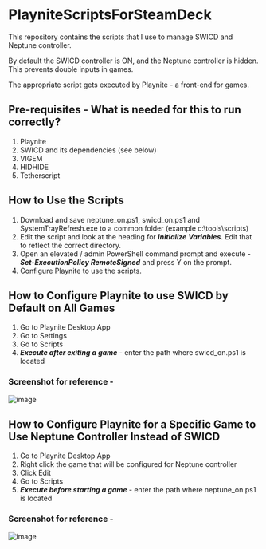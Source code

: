# PlayniteScriptsForSteamDeck

This repository contains the scripts that I use to manage SWICD and Neptune controller.

By default the SWICD controller is ON, and the Neptune controller is hidden. This prevents double inputs in games.

The appropriate script gets executed by Playnite - a front-end for games.

## Pre-requisites - What is needed for this to run correctly?
1. Playnite
2. SWICD and its dependencies (see below)
3. VIGEM
4. HIDHIDE
5. Tetherscript

## How to Use the Scripts
1. Download and save neptune_on.ps1, swicd_on.ps1 and SystemTrayRefresh.exe to a common folder (example c:\tools\scripts)
2. Edit the script and look at the heading for ***Initialize Variables***. Edit that to reflect the correct directory.
3. Open an elevated / admin  PowerShell command prompt and execute - ***Set-ExecutionPolicy RemoteSigned*** and press Y on the prompt.
4. Configure Playnite to use the scripts.

## How to Configure Playnite to use SWICD by Default on All Games

1. Go to Playnite Desktop App
2. Go to Settings
3. Go to Scripts
4. ***Execute after exiting a game*** - enter the path where swicd_on.ps1 is located

### Screenshot for reference -
![image](https://user-images.githubusercontent.com/98122529/196815483-082b3bd1-300d-490b-bb56-b8962dd8d2b7.png)

## How to Configure Playnite for a Specific Game to Use Neptune Controller Instead of SWICD

1. Go to Playnite Desktop App
2. Right click the game that will be configured for Neptune controller
3. Click Edit
4. Go to Scripts
4. ***Execute before starting a game*** - enter the path where neptune_on.ps1 is located

### Screenshot for reference -
![image](https://user-images.githubusercontent.com/98122529/196815812-95f2104c-5317-4e73-a49d-f9d7c6b98d9b.png)




